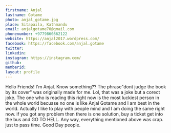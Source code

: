```yaml
---
firstname: Anjal 
lastname: Gotame 
photo: anjal_gotame.jpg 
place: Sitapaila, Kathmandu 
email: anjalgotame70@gmail.com 
phonenumber: +9779860862122 
website: https://anjal2017.wordpress.com/
facebook: https://facebook.com/anjal.gotame 
twitter: 
linkedin: 
instagram: https://instagram.com/ 
github: 
memberid:
layout: profile
---
```


Hello Friends! I'm Anjal. Know something?? The phrase"dont judge the book by its cover" was originally made for me. Lol, that was a joke but a corect joke.
The one who is reading this right now is the most luckiest person in the whole world becuase no one is like Anjal Gotame and I am best in the world.
Actually I like to play with people mind and I am doing the same right now. if you got any problem then there is one solution, buy a ticket  get into the bus and GO TO HELL. 
Any way, everything mentioned above was crap. just to pass time. Good Day people.
